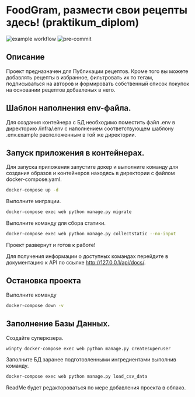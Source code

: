 # FoodGram, размести свои рецепты здесь! (praktikum_diplom)

![example workflow](https://github.com/V1cimus/foodgram-project-react/actions/workflows/foodgram_workflow.yml/badge.svg)
![pre-commit](https://img.shields.io/github/workflow/status/V1cimus/foodgram-project-react/pre-commit?label=pre-commit)

## Описание
Проект предназначен для Публикации рецептов. Кроме того вы можете добавлять рецепты в избранное, фильтровать их то тегам, подписываться на авторов и формировать собственный список покупок на основании рецептов добавленых в него. 


## Шаблон наполнения env-файла.
Для создания контейнера с БД необходимо поместить файл .env в директорию /infra/.env с наполнением соответствующем шаблону .env.example расположенным в той же директории.


## Запуск приложения в контейнерах.
Для запуска приложения запустите докер и выполните команду для создания образов и контейнеров находясь в директории с файлом docker-compose.yaml.

```bash
docker-compose up -d
```

Выполните миграции.

```bash
docker-compose exec web python manage.py migrate
```

Выполните команду для сбора статики.

```bash
docker-compose exec web python manage.py collectstatic --no-input
```

Проект развернут и готов к работе!

Для получения информации о доступных командах перейдите в документацию к API по ссылке http://127.0.0.1/api/docs/.


## Остановка проекта

Выполните команду

```bash
docker-compose down -v
```


## Заполнение Базы Данных.

Создайте суперюзера.

```bash
winpty docker-compose exec web python manage.py createsuperuser
```

Заполните БД заранее подготовленными ингредиентами выполнив команду.

```bash
docker-compose exec web python manage.py load_csv_data
```

ReadMe будет редактороваться по мере добавления проекта в облако.
